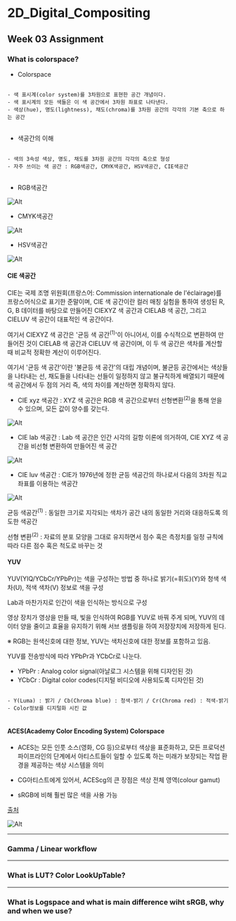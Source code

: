 # 2D_Digital_Compositing
## Week 03 Assignment
### What is colorspace?
- Colorspace
<pre>
<code>
- 색 표시계(color system)를 3차원으로 표현한 공간 개념이다. 
- 색 표시계의 모든 색들은 이 색 공간에서 3차원 좌표로 나타낸다.
- 색상(hue), 명도(lightness), 채도(chroma)를 3차원 공간의 각각의 기본 축으로 하는 공간
</code>
</pre>

- 색공간의 이해
<pre>
<code>
- 색의 3속성 색상, 명도, 채도를 3차원 공간의 각각의 축으로 형성
- 자주 쓰이는 색 공간 : RGB색공간, CMYK색공간, HSV색공간, CIE색공간
</code>
</pre>

- RGB색공간

![Alt](https://github.com/JuSeongYong/2D_Digital_Compositing/blob/master/Week04/images/200px-RGBCube_b.svg.png)


- CMYK색공간

![Alt](https://github.com/JuSeongYong/2D_Digital_Compositing/blob/master/Week04/images/%EB%8B%A4%EC%9A%B4%EB%A1%9C%EB%93%9C.jpg)


- HSV색공간

![Alt](https://github.com/JuSeongYong/2D_Digital_Compositing/blob/master/Week04/images/200px-HSV_cone.jpg)

#### CIE 색공간
CIE는 국제 조명 위원회(프랑스어: Commission internationale de l'éclairage)를 프랑스어식으로 표기한 준말이며, CIE 색 공간이란 컬러 매칭 실험을 통하여 생성된 R, G, B 데이터를 바탕으로 만들어진 CIEXYZ 색 공간과 CIELAB 색 공간, 그리고 CIELUV 색 공간이 대표적인 색 공간이다.

여기서 CIEXYZ 색 공간은 '균등 색 공간<sup>(1)</sup>'이 아니어서, 이를 수식적으로 변환하여 만들어진 것이 CIELAB 색 공간과 CIELUV 색 공간이며, 이 두 색 공간은 색차를 계산할 때 비교적 정확한 계산이 이루어진다.

여기서 '균등 색 공간'이란 '불균등 색 공간'의 대립 개념이며, 불균등 공간에서는 색상들을 나타내는 선, 채도들을 나타내는 선들이 일정하지 않고 불규칙하게 배열되기 때문에 색 공간에서 두 점의 거리 즉, 색의 차이를 계산하면 정확하지 않다.

- CIE xyz 색공간 : XYZ 색 공간은 RGB 색 공간으로부터 선형변환<sup>(2)</sup>을 통해 얻을 수 있으며, 모든 값이 양수를 갖는다.

![Alt](https://github.com/JuSeongYong/2D_Digital_Compositing/blob/master/Week04/images/CIE-1931-color-space.jpg)


- CIE lab 색공간 : Lab 색 공간은 인간 시각의 길항 이론에 의거하여, CIE XYZ 색 공간을 비선형 변환하여 만들어진 색 공간

![Alt](https://github.com/JuSeongYong/2D_Digital_Compositing/blob/master/Week04/images/CIE-LAB-1976-color-space.png)


- CIE luv 색공간 : CIE가 1976년에 정한 균등 색공간의 하나로서 다음의 3차원 직교 좌표를 이용하는 색공간

![Alt](https://github.com/JuSeongYong/2D_Digital_Compositing/blob/master/Week04/images/CIELUV.png)

균등 색공간<sup>(1)</sup> : 동일한 크기로 지각되는 색차가 공간 내의 동일한 거리와 대응하도록 의도한 색공간

선형 변환<sup>(2)</sup> : 자료의 분포 모양을 그대로 유지하면서 점수 혹은 측정치를 일정 규칙에 따라 다른 점수 혹은 척도로 바꾸는 것

#### YUV
YUV(YIQ/YCbCr/YPbPr)는 색을 구성하는 방법 중 하나로 밝기(=휘도)(Y)와 청색 색차(U), 적색 색차(V) 정보로 색을 구성

Lab과 마찬가지로 인간이 색을 인식하는 방식으로 구성

영상 장치가 영상을 만들 때, 빛을 인식하여 RGB를 YUV로 바꿔 주게 되며, YUV의 데이터 양을 줄이고 효율을 유지하기 위해 서브 샘플링을 하여 저장장치에 저장하게 된다.

※ RGB는 원색신호에 대한 정보, YUV는 색차신호에 대한 정보를 포함하고 있음.

YUV를 전송방식에 따라 YPbPr과 YCbCr로 나눈다.

- YPbPr : Analog color signal(아날로그 시스템을 위해 디자인된 것)
- YCbCr : Digital color codes(디지털 비디오에 사용되도록 디자인된 것)
<pre>
<code>
- Y(Luma) : 밝기 / Cb(Chroma blue) : 청색-밝기 / Cr(Chroma red) : 적색-밝기
- Color정보를 디지털화 시킨 값
</code>
</pre>

#### ACES(Academy Color Encoding System) Colorspace

- ACES는 모든 인풋 소스(영화, CG 등)으로부터 색상을 표준화하고, 모든 프로덕션 파이프라인의 단계에서 아티스트들이 일할 수 있도록 하는 미래가 보장되는 작업 환경을 제공하는 색상 시스템을 의미

- CG아티스트에게 있어서, ACEScg의 큰 장점은 색상 전체 영역(colour gamut)

- sRGB에 비해 훨씬 많은 색을 사용 가능

[출처](https://blog.naver.com/jygoldturtel/221827788379)

![Alt](https://github.com/JuSeongYong/2D_Digital_Compositing/blob/master/Week04/images/gamut_srgb_vs_acescg-2.png)

-------------
### Gamma / Linear workflow

------------
### What is LUT? Color LookUpTable?

---------------
### What is Logspace and what is main difference wiht sRGB, why and when we use?
